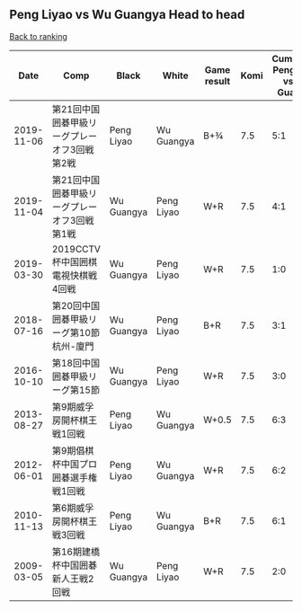## Peng Liyao vs Wu Guangya Head to head

[Back to ranking](../../index.md)




| **Date** | **Comp** | **Black** | **White** | **Game result** | **Komi** | **Cumulative Peng Liyao vs Wu Guangya** | **Peng Liyao streak** | **Wu Guangya streak** | 
| --- | --- | --- | --- | --- | --- | --- | --- | --- |
| 2019-11-06 | 第21回中国囲碁甲級リーグプレーオフ3回戦第2戦 | Peng Liyao | Wu Guangya | B+¾ | 7.5 | 5:1 | 2 | 0 | 
| 2019-11-04 | 第21回中国囲碁甲級リーグプレーオフ3回戦第1戦 | Wu Guangya | Peng Liyao | W+R | 7.5 | 4:1 | 1 | 0 | 
| 2019-03-30 | 2019CCTV杯中国囲棋電視快棋戦4回戦 | Wu Guangya | Peng Liyao | W+R | 7.5 | 1:0 | 1 | 0 | 
| 2018-07-16 | 第20回中国囲碁甲級リーグ第10節杭州-廈門 | Wu Guangya | Peng Liyao | B+R | 7.5 | 3:1 | 0 | 1 | 
| 2016-10-10 | 第18回中国囲碁甲級リーグ第15節 | Wu Guangya | Peng Liyao | W+R | 7.5 | 3:0 | 3 | 0 | 
| 2013-08-27 | 第9期威孚房開杯棋王戦1回戦 | Peng Liyao | Wu Guangya | W+0.5 | 7.5 | 6:3 | 0 | 2 | 
| 2012-06-01 | 第9期倡棋杯中国プロ囲碁選手権戦1回戦 | Peng Liyao | Wu Guangya | W+R | 7.5 | 6:2 | 0 | 1 | 
| 2010-11-13 | 第6期威孚房開杯棋王戦3回戦 | Peng Liyao | Wu Guangya | B+R | 7.5 | 6:1 | 3 | 0 | 
| 2009-03-05 | 第16期建橋杯中国囲碁新人王戦2回戦 | Wu Guangya | Peng Liyao | W+R | 7.5 | 2:0 | 2 | 0 |





